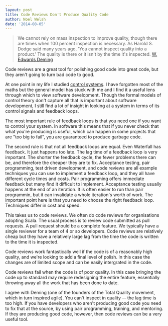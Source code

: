 ```yaml
---
layout: post
title: Code Reviews Don't Produce Quality Code
author: Noel Welsh
date: '2014-08-05'
---
```


> We cannot rely on mass inspection to improve quality, though there are times when 100 percent inspection is necessary. As Harold S. Dodge said many years ago, 'You cannot inspect quality into a product.' The quality is there or it isn't by the time it's inspected. [W. Edwards Deming](http://en.wikipedia.org/wiki/W._Edwards_Deming)

Code reviews are a great tool for polishing good code into great code, but they aren't going to turn bad code to good.

At one point in my life I studied [control systems](http://en.wikipedia.org/wiki/Control_system). I have forgotten most of the maths but the general model has stuck with me and I find it a useful lens through which to view software development. Though the formal models of control theory don't capture all that is important about software development, I still find a lot of insight in looking at a system in terms of its control signals and feedback loops.

The most important rule of feedback loops is that you need one if you want to control your system. In software this means that if you never check that what you're producing is useful, which can happen in some projects that are "too big to fail", you are guaranteed to produce garbage code.

The second rule is that not all feedback loops are equal. Even Waterfall has feedback. It just happens too late. The lag time of a feedback loop is very important. The shorter the feedback cycle, the fewer problems there can be, and therefore the cheaper they are to fix. Acceptance testing, pair programming, test driven development, and code reviews are all example techniques you can use to implement a feedback loop, and they all have different cycle times and costs. Pair programming offers immediate feedback but many find it difficult to implement. Acceptance testing usually happens at the end of an iteration. It is often easier to run than pair programmin, but it can invalidate a whole iteration's worth of work. The important point here is that you need to choose the right feedback loop. Techniques differ in cost and speed.

This takes us to code reviews. We often do code reviews for organisations adopting Scala. The usual process is to review code submitted as pull requests. A pull request should be a complete feature. We typically have a single reviewer for a team of 4 or so developers. Code reviews are relatively cheap but they have a relatively large lag from the time the code is written to the time it is inspected.

Code reviews work fantastically well if the code is of a reasonably high quality, and we're looking to add a final level of polish. In this case the changes are of limited scope and can be easily intergrated in the code.

Code reviews fail when the code is of poor quality. In this case bringing the code up to standard may require redesigning the entire feature, essentially throwing away all the work that has been done to date.

I agree with Deming (one of the founders of the Total Quality movement, which in turn inspired agile). You can't inspect in quality -- the lag time is too high. If you have developers who aren't producing good code you need to fix that at the source, by using pair programming, training, and mentoring. If they are producing good code, however, then code reviews can be a very useful tool.
